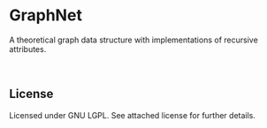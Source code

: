 GraphNet
========

<p>A theoretical graph data structure with implementations of recursive attributes.</p>
<br />

<h2>License</h2>
<p>Licensed under GNU LGPL. See attached license for further details.</p>
